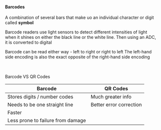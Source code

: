 #### Barcodes

A combination of several bars that make uo an individual character or digit called **symbol**

Barcode readers use light sensors to detect different intensities of light when it shines on either the black line or the white line. Then using an ADC, it is converted to digital

Barcode can be read either way - left to right or right to left
The left-hand side encoding is also the exact opposite of the right-hand side encoding

<br><br>
Barcode VS QR Codes

| Barcode | QR Codes |
| -------------- | --------------- |
| Stores digits / number codes | Much greater info |
| Needs to be one straight line | Better error correction |
| Faster |
| Less prone to failure from damage |
